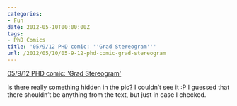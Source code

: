 ```yaml
---
categories:
- Fun
date: 2012-05-10T00:00:00Z
tags:
- PhD Comics
title: '05/9/12 PHD comic: ''Grad Stereogram'''
url: /2012/05/10/05-9-12-phd-comic-grad-stereogram
---
```


<a href="http://www.phdcomics.com/comics.php?f=1493">05/9/12 PHD comic: 'Grad Stereogram'</a><br/><p>Is there really something hidden in the pic? I couldn&#8217;t see it :P I guessed that there shouldn&#8217;t be anything from the text, but just in case I checked. </p>
